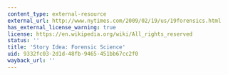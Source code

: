 ```yaml
---
content_type: external-resource
external_url: http://www.nytimes.com/2009/02/19/us/19forensics.html
has_external_license_warning: true
license: https://en.wikipedia.org/wiki/All_rights_reserved
status: ''
title: 'Story Idea: Forensic Science'
uid: 9332fc03-2d1d-48fb-9465-451bb67cc2f0
wayback_url: ''
---
```

